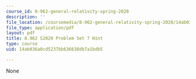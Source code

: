 ```yaml
---
course_id: 8-962-general-relativity-spring-2020
description: ''
file_location: /coursemedia/8-962-general-relativity-spring-2020/14ab036a0cd5237bb636638db7a1bdb5_MIT8_962S20_pset07_hint.pdf
file_type: application/pdf
layout: pdf
title: 8.962 S2020 Problem Set 7 Hint
type: course
uid: 14ab036a0cd5237bb636638db7a1bdb5

---
```

None